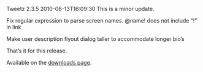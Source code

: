 Tweetz 2.3.5
2010-06-13T16:09:30
This is a minor update.

Fix regular expression to parse screen names. @name! does not include “!” in link

Make user description flyout dialog taller to accommodate longer bio’s

That’s it for this release.

Available on the [downloads page](/downloads).
